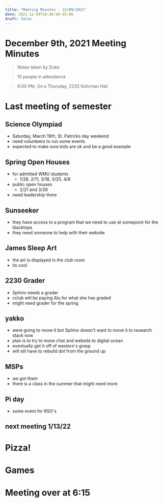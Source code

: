 ```yaml
---
title: "Meeting Minutes - 12/09/2021"
date: 2021-12-09T18:00:00-05:00
draft: false
---
```


# December 9th, 2021 Meeting Minutes
> Notes taken by Duke

> 10 people in attendance

> 6:00 PM, On a Thursday, 2225 Kohrman Hall

# Last meeting of semester

## Science Olympiad
- Saturday, March 19th, St. Patricks day weekend
- need volunteers to run some events
- expected to make sure kids are ok and be a good example

## Spring Open Houses
- for admitted WMU students
    - 1/28, 2/11, 3/18, 3/25, 4/8
- public open houses
    - 2/21 and 3/26
- need leadership there

## Sunseeker
- they have access to a program that we need to use at somepoint for the blacktops
- they need someone to help with their website

## James Sleep Art
- the art is displayed in the club room
- its cool

## 2230 Grader
- Sphinx needs a grader
- cclub will be paying Alu for what she has graded
- might need grader for the spring

## yakko
- were going to move it but Sphinx doesn't want to move it to research stack now
- plan is to try to move chat and website to digital ocean
- eventually get it off of western's grasp
- will stil have to rebuild dot from the ground up

## MSPs
- we got them
- there is a class in the summer that might need more

## Pi day
- some event for RSO's

## next meeting 1/13/22

# Pizza!
# Games
# Meeting over at 6:15
